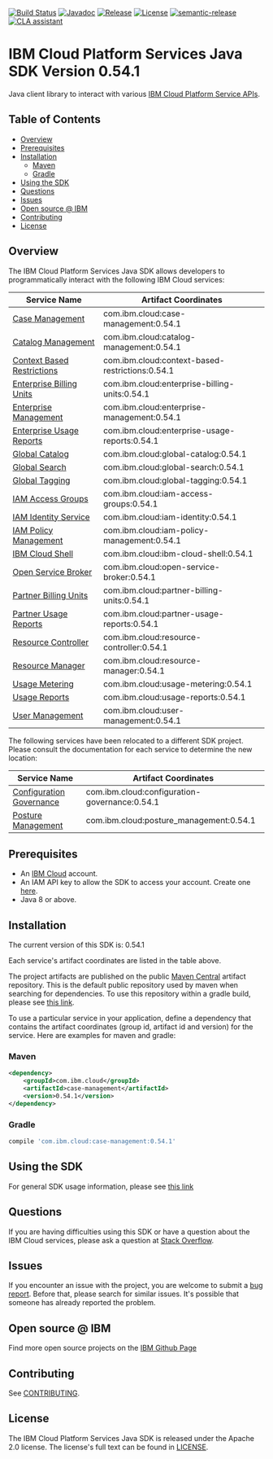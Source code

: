 [![Build Status](https://app.travis-ci.com/IBM/platform-services-java-sdk.svg?branch=main)](https://app.travis-ci.com/IBM/platform-services-java-sdk)
[![Javadoc](https://img.shields.io/static/v1?label=javadoc&message=latest&color=blue)](https://ibm.github.io/platform-services-java-sdk/docs/latest)
[![Release](https://img.shields.io/github/v/release/IBM/platform-services-java-sdk)](https://github.com/IBM/platform-services-java-sdk/releases/latest)
[![License](https://img.shields.io/badge/License-Apache%202.0-blue.svg)](https://opensource.org/licenses/Apache-2.0)
[![semantic-release](https://img.shields.io/badge/%20%20%F0%9F%93%A6%F0%9F%9A%80-semantic--release-e10079.svg)](https://github.com/semantic-release/semantic-release)
[![CLA assistant](https://cla-assistant.io/readme/badge/IBM/platform-services-java-sdk)](https://cla-assistant.io/IBM/platform-services-java-sdk)



# IBM Cloud Platform Services Java SDK Version 0.54.1

Java client library to interact with various 
[IBM Cloud Platform Service APIs](https://cloud.ibm.com/docs?tab=api-docs&category=platform_services).

## Table of Contents

<!--
  The TOC below is generated using the `markdown-toc` node package.

      https://github.com/jonschlinkert/markdown-toc

  You should regenerate the TOC after making changes to this file.

      npx markdown-toc --maxdepth 4 -i README.md
  -->

<!-- toc -->

- [Overview](#overview)
- [Prerequisites](#prerequisites)
- [Installation](#installation)
  * [Maven](#maven)
  * [Gradle](#gradle)
- [Using the SDK](#using-the-sdk)
- [Questions](#questions)
- [Issues](#issues)
- [Open source @ IBM](#open-source--ibm)
- [Contributing](#contributing)
- [License](#license)

<!-- tocstop -->

## Overview

The IBM Cloud Platform Services Java SDK allows developers to programmatically interact with the following IBM Cloud services:

Service Name | Artifact Coordinates
--- | --- 
[Case Management](https://cloud.ibm.com/apidocs/case-management?code=java) | com.ibm.cloud:case-management:0.54.1
[Catalog Management](https://cloud.ibm.com/apidocs/resource-catalog/private-catalog?code=java) | com.ibm.cloud:catalog-management:0.54.1
[Context Based Restrictions](https://cloud.ibm.com/apidocs/context-based-restrictions?code=java) | com.ibm.cloud:context-based-restrictions:0.54.1
[Enterprise Billing Units](https://cloud.ibm.com/apidocs/enterprise-apis/billing-unit?code=java) | com.ibm.cloud:enterprise-billing-units:0.54.1
[Enterprise Management](https://cloud.ibm.com/apidocs/enterprise-apis/enterprise?code=java) | com.ibm.cloud:enterprise-management:0.54.1
[Enterprise Usage Reports](https://cloud.ibm.com/apidocs/enterprise-apis/resource-usage-reports?code=java) | com.ibm.cloud:enterprise-usage-reports:0.54.1
[Global Catalog](https://cloud.ibm.com/apidocs/resource-catalog/global-catalog?code=java) | com.ibm.cloud:global-catalog:0.54.1
[Global Search](https://cloud.ibm.com/apidocs/search?code=java) | com.ibm.cloud:global-search:0.54.1
[Global Tagging](https://cloud.ibm.com/apidocs/tagging?code=java) | com.ibm.cloud:global-tagging:0.54.1
[IAM Access Groups](https://cloud.ibm.com/apidocs/iam-access-groups?code=java) | com.ibm.cloud:iam-access-groups:0.54.1
[IAM Identity Service](https://cloud.ibm.com/apidocs/iam-identity-token-api?code=java) | com.ibm.cloud:iam-identity:0.54.1
[IAM Policy Management](https://cloud.ibm.com/apidocs/iam-policy-management?code=java) | com.ibm.cloud:iam-policy-management:0.54.1
[IBM Cloud Shell](https://cloud.ibm.com/apidocs/cloudshell?code=java) | com.ibm.cloud:ibm-cloud-shell:0.54.1
[Open Service Broker](https://cloud.ibm.com/apidocs/resource-controller/ibm-cloud-osb-api?code=java) | com.ibm.cloud:open-service-broker:0.54.1
[Partner Billing Units](https://cloud.ibm.com/apidocs/partner-apis/billing-unit?code=java) | com.ibm.cloud:partner-billing-units:0.54.1
[Partner Usage Reports](https://cloud.ibm.com/apidocs/partner-apis/resource-usage-reports?code=java) | com.ibm.cloud:partner-usage-reports:0.54.1
[Resource Controller](https://cloud.ibm.com/apidocs/resource-controller/resource-controller?code=java) | com.ibm.cloud:resource-controller:0.54.1
[Resource Manager](https://cloud.ibm.com/apidocs/resource-controller/resource-manager?code=java) | com.ibm.cloud:resource-manager:0.54.1
[Usage Metering](https://cloud.ibm.com/apidocs/usage-metering?code=java) | com.ibm.cloud:usage-metering:0.54.1
[Usage Reports](https://cloud.ibm.com/apidocs/metering-reporting?code=java) | com.ibm.cloud:usage-reports:0.54.1
[User Management](https://cloud.ibm.com/apidocs/user-management?code=java) | com.ibm.cloud:user-management:0.54.1

The following services have been relocated to a different SDK project.
Please consult the documentation for each service to determine the new location:

Service Name | Artifact Coordinates
--- | --- 
[Configuration Governance](https://cloud.ibm.com/apidocs/security-compliance/config?code=java) | com.ibm.cloud:configuration-governance:0.54.1
[Posture Management](https://cloud.ibm.com/apidocs/security-compliance/posture?code=java) | com.ibm.cloud:posture_management:0.54.1

## Prerequisites

[ibm-cloud-onboarding]: https://cloud.ibm.com/registration

* An [IBM Cloud][ibm-cloud-onboarding] account.
* An IAM API key to allow the SDK to access your account. Create one [here](https://cloud.ibm.com/iam/apikeys).
* Java 8 or above.

## Installation
The current version of this SDK is: 0.54.1

Each service's artifact coordinates are listed in the table above.

The project artifacts are published on the public [Maven Central](https://repo1.maven.org/maven2/)
artifact repository.  This is the default public repository used by maven when searching for dependencies.
To use this repository within a gradle build, please see
[this link](https://docs.gradle.org/current/userguide/declaring_repositories.html).

To use a particular service in your application, define a dependency that contains the
artifact coordinates (group id, artifact id and version) for the service.
Here are examples for maven and gradle:

### Maven

```xml
<dependency>
    <groupId>com.ibm.cloud</groupId>
    <artifactId>case-management</artifactId>
    <version>0.54.1</version>
</dependency>
```

### Gradle
```gradle
compile 'com.ibm.cloud:case-management:0.54.1'
```

## Using the SDK
For general SDK usage information, please see [this link](https://github.com/IBM/ibm-cloud-sdk-common/blob/main/README.md)

## Questions

If you are having difficulties using this SDK or have a question about the IBM Cloud services,
please ask a question at
[Stack Overflow](http://stackoverflow.com/questions/ask?tags=ibm-cloud).

## Issues
If you encounter an issue with the project, you are welcome to submit a
[bug report](https://github.com/IBM/platform-services-java-sdk/issues).
Before that, please search for similar issues. It's possible that someone has already reported the problem.

## Open source @ IBM
Find more open source projects on the [IBM Github Page](http://ibm.github.io/)

## Contributing
See [CONTRIBUTING](CONTRIBUTING.md).

## License

The IBM Cloud Platform Services Java SDK is released under the Apache 2.0 license.
The license's full text can be found in
[LICENSE](LICENSE).
